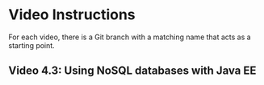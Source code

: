 # Video Instructions

For each video, there is a Git branch with a matching name that acts as a
starting point.

## Video 4.3: Using NoSQL databases with Java EE
